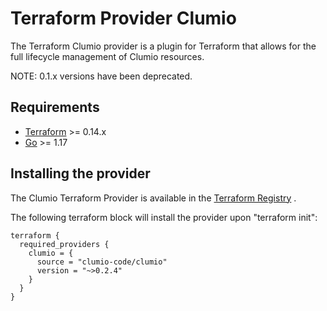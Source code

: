 # Terraform Provider Clumio

The Terraform Clumio provider is a plugin for Terraform that allows for the full lifecycle
management of Clumio resources.

NOTE: 0.1.x versions have been deprecated.

## Requirements

- [Terraform](https://www.terraform.io/downloads.html) >= 0.14.x
- [Go](https://golang.org/doc/install) >= 1.17

## Installing the provider

The Clumio Terraform Provider is available in
the [Terraform Registry](https://registry.terraform.io/providers/clumio-code/clumio/latest)
.

The following terraform block will install the provider upon "terraform init":

```
terraform {
  required_providers {
    clumio = {
      source = "clumio-code/clumio"
      version = "~>0.2.4"
    }
  }
}
```
